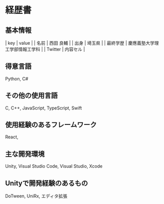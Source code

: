# 経歴書

## 基本情報

| key | value |
| 名前 | 西田 良輔 |
| 出身  | 埼玉県  |
| 最終学歴  | 慶應義塾大学理工学部情報工学科  |
| Twitter  | 内容セル  |

## 得意言語
Python, C#

## その他の使用言語
C, C++, JavaScript, TypeScript, Swift

## 使用経験のあるフレームワーク
React,

## 主な開発環境
Unity, Visual Studio Code, Visual Studio, Xcode

## Unityで開発経験のあるもの
DoTween, UniRx, エディタ拡張

